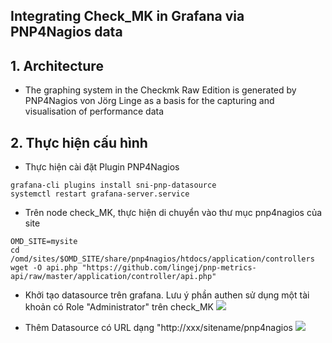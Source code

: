 

## Integrating Check_MK in Grafana via PNP4Nagios data 

## 1. Architecture 


- The graphing system in the  Checkmk Raw Edition is generated by PNP4Nagios von Jörg Linge as a basis for the capturing and visualisation of performance data


## 2. Thực hiện cấu hình 

- Thực hiện cài đặt Plugin PNP4Nagios 
```
grafana-cli plugins install sni-pnp-datasource
systemctl restart grafana-server.service

```

- Trên node check_MK, thực hiện di chuyển vào thư mục pnp4nagios của site
```
OMD_SITE=mysite
cd /omd/sites/$OMD_SITE/share/pnp4nagios/htdocs/application/controllers
wget -O api.php "https://github.com/lingej/pnp-metrics-api/raw/master/application/controller/api.php"

```

- Khởi tạo datasource trên grafana. Lưu ý phần authen sử dụng một tài khoản có Role "Administrator" trên check_MK 
![](https://i.imgur.com/TmCUQlC.png)


- Thêm Datasource có URL dạng "http://xxx/sitename/pnp4nagios
![](https://i.imgur.com/lYP4EpI.png)